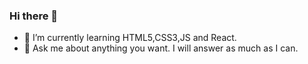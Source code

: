 ### Hi there 👋

- 🌱 I’m currently learning HTML5,CSS3,JS and React.
- 💬 Ask me about anything you want. I will answer as much as I can.

